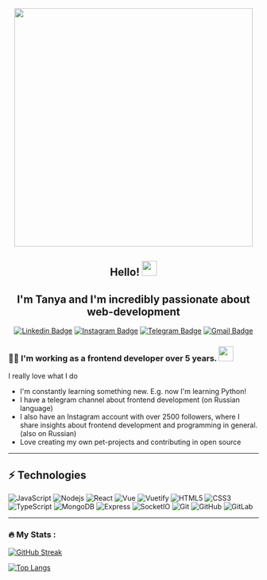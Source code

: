 <div id="header" align="center">
  <img src="https://media.giphy.com/media/uB86ZyWQsnFSGYe2sA/giphy.gif" width="480" height="480" />
  
  
  ## Hello! <img src="https://media.giphy.com/media/hvRJCLFzcasrR4ia7z/giphy.gif" width="30px"/>
  ## I'm Tanya and I'm incredibly passionate about web-development
  
  [![Linkedin Badge](https://img.shields.io/badge/-tanyalagodich-blue?style=flat-square&logo=Linkedin&logoColor=white&link=https://www.linkedin.com/in/tatiana-lagodich-4a74291a4/)](https://www.linkedin.com/in/tatiana-lagodich-4a74291a4/)
  [![Instagram Badge](https://img.shields.io/badge/-tanyalagodich-purple?style=flat-square&logo=instagram&logoColor=white&link=https://instagram.com/tanyalagodich/)](https://instagram.com/tanyalagodich)
  [![Telegram Badge](https://img.shields.io/badge/-frontend_channel-darkred?style=flat-square&logo=telegram&logoColor=white&link=https://t.me/everyfamilyhasafrontend)]([https://www.youtube.com/c/koolkanna](https://t.me/everyfamilyhasafrontend))
  [![Gmail Badge](https://img.shields.io/badge/-tanyalagodichka@gmail.com-c14438?style=flat-square&logo=Gmail&logoColor=white&link=mailto:tanyalagodichka@gmail.com)](mailto:tanyalagodichks@gmail.com)

</div>


### :woman_technologist: I'm working as a frontend developer over 5 years. <img src="https://media.giphy.com/media/WUlplcMpOCEmTGBtBW/giphy.gif" width="30">
I really love what I do

- I'm constantly learning something new. E.g. now I'm learning Python!
- I have a telegram channel about frontend development (on Russian language)
- I also have an Instagram account with over 2500 followers, where I share insights about frontend development and programming in general. (also on Russian)
- Love creating my own pet-projects and contributing in open source

---

## ⚡ Technologies
  ![JavaScript](https://img.shields.io/badge/-JavaScript-311C87?style=flat-square&logo=javascript)
  ![Nodejs](https://img.shields.io/badge/-Nodejs-black?style=flat-square&logo=Node.js)
  ![React](https://img.shields.io/badge/-React-black?style=flat-square&logo=react)
  ![Vue](https://img.shields.io/badge/-Vue-blue?style=flat-square&logo=vuedotjs)
  ![Vuetify](https://img.shields.io/badge/-Vuetify-blue?style=flat-square&logo=vuetify)
  ![HTML5](https://img.shields.io/badge/-HTML5-E34F26?style=flat-square&logo=html5&logoColor=white)
  ![CSS3](https://img.shields.io/badge/-CSS3-E10098?style=flat-square&logo=css3)
  ![TypeScript](https://img.shields.io/badge/-TypeScript-311C87?style=flat-square&logo=typescript)
  ![MongoDB](https://img.shields.io/badge/-MongoDB-black?style=flat-square&logo=mongodb)
  ![Express](https://img.shields.io/badge/-Express-FCA121?style=flat-square&logo=express)
  ![SocketIO](https://img.shields.io/badge/-SocketIO-FCA121?style=flat-square&logo=socketIO)
  ![Git](https://img.shields.io/badge/-Git-yellow?style=flat-square&logo=git)
  ![GitHub](https://img.shields.io/badge/-GitHub-181717?style=flat-square&logo=github)
  ![GitLab](https://img.shields.io/badge/-GitLab-FCA121?style=flat-square&logo=gitlab)
  



---

### :fire: My Stats :
[![GitHub Streak](http://github-readme-streak-stats.herokuapp.com?user=TanyaLagodich&theme=dark&background=000000)](https://git.io/streak-stats)

[![Top Langs](https://github-readme-stats.vercel.app/api/top-langs/?username=TanyaLagodich&layout=compact&theme=vision-friendly-dark)](https://github.com/anuraghazra/github-readme-stats)

